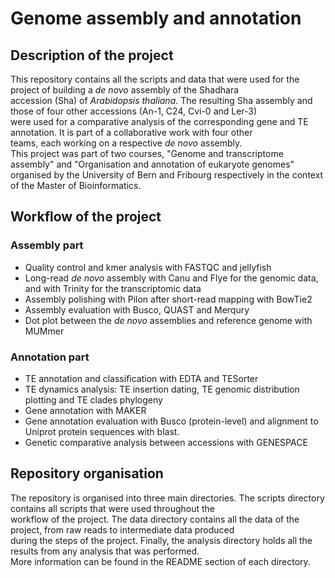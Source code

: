 # Genome assembly and annotation

## Description of the project
This repository contains all the scripts and data that were used for the project of building a _de novo_ assembly of the Shadhara  
accession (Sha) of _Arabidopsis thaliana_. The resulting Sha assembly and those of four other accessions (An-1, C24, Cvi-0 and Ler-3)  
were used for a comparative analysis of the corresponding gene and TE annotation. It is part of a collaborative work with four other  
teams, each working on a respective _de novo_ assembly.  
This project was part of two courses, "Genome and transcriptome assembly" and "Organisation and annotation of eukaryote genomes"  
organised by the University of Bern and Fribourg respectively in the context of the Master of Bioinformatics.

## Workflow of the project

### Assembly part

* Quality control and kmer analysis with FASTQC and jellyfish
* Long-read _de novo_ assembly with Canu and Flye for the genomic data, and with Trinity for the transcriptomic data
* Assembly polishing with Pilon after short-read mapping with BowTie2
* Assembly evaluation with Busco, QUAST and Merqury
* Dot plot between the _de novo_ assemblies and reference genome with MUMmer
  
### Annotation part

* TE annotation and classification with EDTA and TESorter
* TE dynamics analysis: TE insertion dating, TE genomic distribution plotting and TE clades phylogeny
* Gene annotation with MAKER
* Gene annotation evaluation with Busco (protein-level) and alignment to Uniprot protein sequences with blast. 
* Genetic comparative analysis between accessions with GENESPACE

## Repository organisation
The repository is organised into three main directories. The scripts directory contains all scripts that were used throughout the  
workflow of the project. The data directory contains all the data of the project, from raw reads to intermediate data produced   
during the steps of the project. Finally, the analysis directory holds all the results from any analysis that was performed.  
More information can be found in the README section of each directory.
